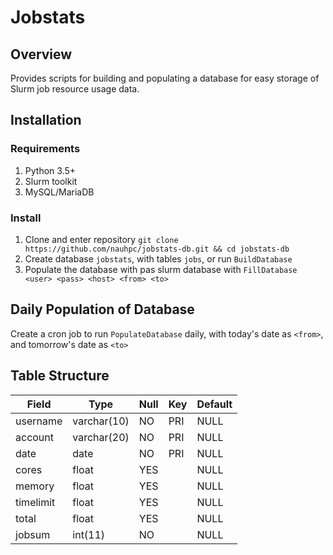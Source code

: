 # Jobstats

## Overview 
Provides scripts for building and populating a database for easy storage of Slurm job resource usage data.

## Installation

### Requirements
1. Python 3.5+ 
2. Slurm toolkit
3. MySQL/MariaDB

### Install
1. Clone and enter repository `git clone https://github.com/nauhpc/jobstats-db.git && cd jobstats-db`
2. Create database `jobstats`, with tables `jobs`, or run `BuildDatabase`
3. Populate the database with pas slurm database with `FillDatabase <user> <pass> <host> <from> <to>`

## Daily Population of Database
Create a cron job to run `PopulateDatabase` daily, with today's date as `<from>`, and tomorrow's date as `<to>`

## Table Structure
| Field     | Type        | Null | Key | Default |
|-----------|-------------|------|-----|---------|
| username  | varchar(10) | NO   | PRI | NULL    |
| account   | varchar(20) | NO   | PRI | NULL    |
| date      | date        | NO   | PRI | NULL    |
| cores     | float       | YES  |     | NULL    |
| memory    | float       | YES  |     | NULL    |
| timelimit | float       | YES  |     | NULL    |
| total     | float       | YES  |     | NULL    |
| jobsum    | int(11)     | NO   |     | NULL    |

